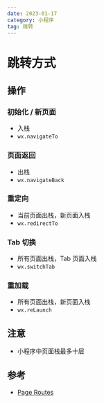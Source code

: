 ```yaml
---
date: 2023-01-17
category: 小程序
tag: 跳转
---
```


# 跳转方式

## 操作

### 初始化 / 新页面

- 入栈
- `wx.navigateTo`
  
### 页面返回

- 出栈
- `wx.navigateBack`

### 重定向

- 当前页面出栈，新页面入栈
- `wx.redirectTo`

### Tab 切换

- 所有页面出栈，Tab 页面入栈
- `wx.switchTab`

### 重加载

- 所有页面出栈，新页面入栈
- `wx.reLaunch`

## 注意

- 小程序中页面栈最多十层

## 参考

- [Page Routes](https://developers.weixin.qq.com/miniprogram/dev/framework/app-service/route.html)
